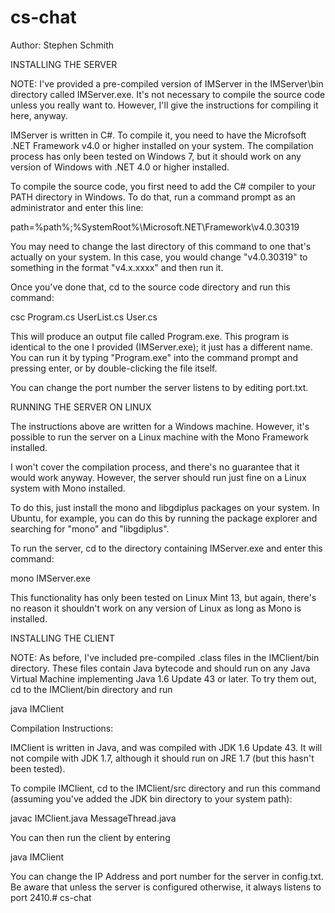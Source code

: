 # cs-chat

Author: Stephen Schmith


INSTALLING THE SERVER

NOTE: I've provided a pre-compiled version of IMServer in the IMServer\bin directory called IMServer.exe. It's not necessary to compile the source code unless you really want to. However, I'll give the instructions for compiling it here, anyway.

IMServer is written in C#. To compile it, you need to have the Microfsoft .NET Framework v4.0 or higher installed on your system. The compilation process has only been tested on Windows 7, but it should work on any version of Windows with .NET 4.0 or higher installed.

To compile the source code, you first need to add the C# compiler to your PATH directory in Windows. To do that, run a command prompt as an administrator and enter this line:


path=%path%;%SystemRoot%\Microsoft.NET\Framework\v4.0.30319


You may need to change the last directory of this command to one that's actually on your system. In this case, you would change "v4.0.30319" to something in the format "v4.x.xxxx" and then run it.

Once you've done that, cd to the source code directory and run this command:


csc Program.cs UserList.cs User.cs


This will produce an output file called Program.exe. This program is identical to the one I provided (IMServer.exe); it just has a different name. You can run it by typing "Program.exe" into the command prompt and pressing enter, or by double-clicking the file itself.

You can change the port number the server listens to by editing port.txt.


RUNNING THE SERVER ON LINUX


The instructions above are written for a Windows machine. However, it's possible to run the server on a Linux machine with the Mono Framework installed.

I won't cover the compilation process, and there's no guarantee that it would work anyway. However, the server should run just fine on a Linux system with Mono installed.

To do this, just install the mono and libgdiplus packages on your system. In Ubuntu, for example, you can do this by running the package explorer and searching for "mono" and "libgdiplus".

To run the server, cd to the directory containing IMServer.exe and enter this command:


mono IMServer.exe


This functionality has only been tested on Linux Mint 13, but again, there's no reason it shouldn't work on any version of Linux as long as Mono is installed.


INSTALLING THE CLIENT


NOTE: As before, I've included pre-compiled .class files in the IMClient/bin directory. These files contain Java bytecode and should run on any Java Virtual Machine implementing Java 1.6 Update 43 or later. To try them out, cd to the IMClient/bin directory and run


java IMClient


Compilation Instructions:

IMClient is written in Java, and was compiled with JDK 1.6 Update 43. It will not compile with JDK 1.7, although it should run on JRE 1.7 (but this hasn't been tested).

To compile IMClient, cd to the IMClient/src directory and run this command (assuming you've added the JDK bin directory to your system path):


javac IMClient.java MessageThread.java


You can then run the client by entering


java IMClient


You can change the IP Address and port number for the server in config.txt. Be aware that unless the server is configured otherwise, it always listens to port 2410.# cs-chat
